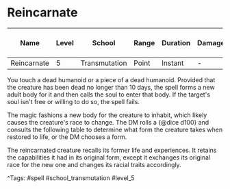 # Reincarnate

| Name | Level | School | Range | Duration | Damage | Save DC & Type |
|------|-------|--------|-------|----------|--------|----------------|
| Reincarnate | 5 | Transmutation | Point | Instant | - | - |

You touch a dead humanoid or a piece of a dead humanoid. Provided that the creature has been dead no longer than 10 days, the spell forms a new adult body for it and then calls the soul to enter that body. If the target's soul isn't free or willing to do so, the spell fails.

The magic fashions a new body for the creature to inhabit, which likely causes the creature's race to change. The DM rolls a {@dice d100} and consults the following table to determine what form the creature takes when restored to life, or the DM chooses a form.

The reincarnated creature recalls its former life and experiences. It retains the capabilities it had in its original form, except it exchanges its original race for the new one and changes its racial traits accordingly.

^Tags: #spell #school_transmutation #level_5